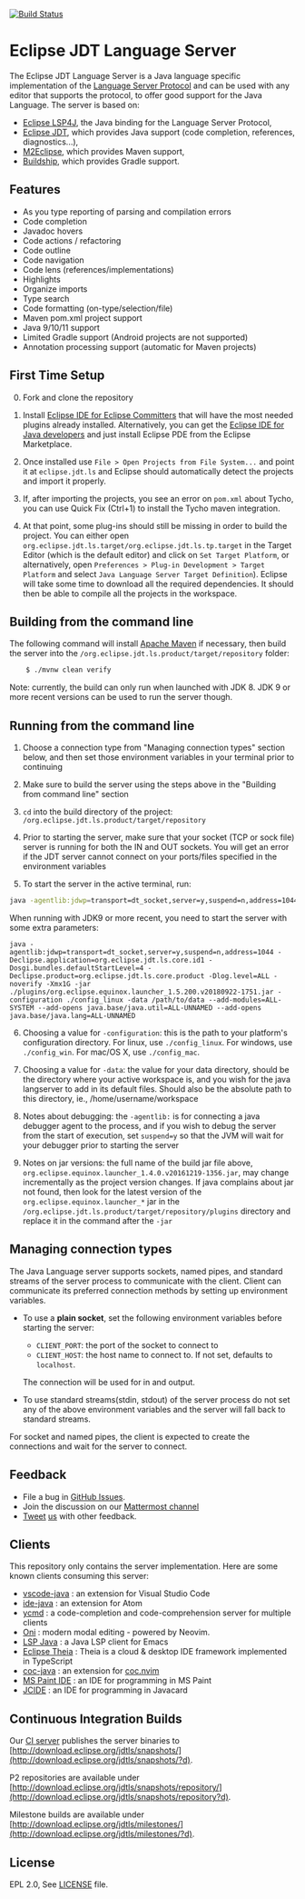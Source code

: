 [![Build Status](https://ci.eclipse.org/ls/buildStatus/icon?job=jdt-ls-master)](https://ci.eclipse.org/ls/job/jdt-ls-master)

Eclipse JDT Language Server
===========================

The Eclipse JDT Language Server is a Java language specific implementation of the [Language Server Protocol](https://github.com/Microsoft/language-server-protocol)
and can be used with any editor that supports the protocol, to offer good support for the Java Language. The server is based on:

* [Eclipse LSP4J](https://github.com/eclipse/lsp4j), the Java binding for the Language Server Protocol,
* [Eclipse JDT](http://www.eclipse.org/jdt/), which provides Java support (code completion, references, diagnostics...),
* [M2Eclipse](http://www.eclipse.org/m2e/), which provides Maven support,
* [Buildship](https://github.com/eclipse/buildship), which provides Gradle support.

Features
--------------
* As you type reporting of parsing and compilation errors
* Code completion
* Javadoc hovers
* Code actions / refactoring
* Code outline
* Code navigation
* Code lens (references/implementations)
* Highlights
* Organize imports
* Type search
* Code formatting (on-type/selection/file)
* Maven pom.xml project support
* Java 9/10/11 support
* Limited Gradle support (Android projects are not supported)
* Annotation processing support (automatic for Maven projects)


First Time Setup
--------------
0. Fork and clone the repository
1. Install [Eclipse IDE for Eclipse Committers](https://www.eclipse.org/downloads/packages/release/2018-09/r/eclipse-ide-eclipse-committers) that will have the most needed plugins already installed. Alternatively,
you can get the [Eclipse IDE for Java developers](https://www.eclipse.org/downloads/packages/release/2018-09/r/eclipse-ide-java-developers)
and just install Eclipse PDE from the Eclipse Marketplace.

2. Once installed use `File > Open Projects from File System...` and
point it at `eclipse.jdt.ls` and Eclipse should automatically
detect the projects and import it properly.

3. If, after importing the projects, you see an error on `pom.xml` about Tycho, you can use Quick Fix
(Ctrl+1) to install the Tycho maven integration.

4. At that point, some plug-ins should still be missing in order to build the project. You can either open `org.eclipse.jdt.ls.target/org.eclipse.jdt.ls.tp.target` in the Target Editor (which is the default editor) and click on `Set Target Platform`, or alternatively, open `Preferences > Plug-in Development > Target Platform` and select `Java Language Server Target Definition`). Eclipse will take some time to download all the required dependencies. It should then be able to compile all the projects in the workspace.

Building from the command line
----------------------------

The following command will install [Apache Maven](https://maven.apache.org/) if necessary, then build the server into the  `/org.eclipse.jdt.ls.product/target/repository` folder:
```bash
    $ ./mvnw clean verify
````
Note: currently, the build can only run when launched with JDK 8. JDK 9 or more recent versions can be used to run the server though.


Running from the command line
------------------------------
1. Choose a connection type from "Managing connection types" section below, and then set those environment variables in your terminal prior to continuing

2. Make sure to build the server using the steps above in the "Building from command line" section

3. `cd` into the build directory of the project: `/org.eclipse.jdt.ls.product/target/repository`

4. Prior to starting the server, make sure that your socket (TCP or sock file) server is running for both the IN and OUT sockets. You will get an error if the JDT server cannot connect on your ports/files specified in the environment variables

5. To start the server in the active terminal, run:
```bash
java -agentlib:jdwp=transport=dt_socket,server=y,suspend=n,address=1044 -Declipse.application=org.eclipse.jdt.ls.core.id1 -Dosgi.bundles.defaultStartLevel=4 -Declipse.product=org.eclipse.jdt.ls.core.product -Dlog.level=ALL -noverify -Xmx1G -jar ./plugins/org.eclipse.equinox.launcher_1.5.200.v20180922-1751.jar -configuration ./config_linux -data /path/to/data
```
When running with JDK9 or more recent, you need to start the server with some extra parameters:
```
java -agentlib:jdwp=transport=dt_socket,server=y,suspend=n,address=1044 -Declipse.application=org.eclipse.jdt.ls.core.id1 -Dosgi.bundles.defaultStartLevel=4 -Declipse.product=org.eclipse.jdt.ls.core.product -Dlog.level=ALL -noverify -Xmx1G -jar ./plugins/org.eclipse.equinox.launcher_1.5.200.v20180922-1751.jar -configuration ./config_linux -data /path/to/data --add-modules=ALL-SYSTEM --add-opens java.base/java.util=ALL-UNNAMED --add-opens java.base/java.lang=ALL-UNNAMED
```

6. Choosing a value for `-configuration`: this is the path to your platform's configuration directory. For linux, use `./config_linux`. For windows, use `./config_win`. For mac/OS X, use `./config_mac`.

7. Choosing a value for `-data`: the value for your data directory, should be the directory where your active workspace is, and you wish for the java langserver to add in its default files. Should also be the absolute path to this directory, ie., /home/username/workspace

8. Notes about debugging: the `-agentlib:` is for connecting a java debugger agent to the process, and if you wish to debug the server from the start of execution, set `suspend=y` so that the JVM will wait for your debugger prior to starting the server

9. Notes on jar versions: the full name of the build jar file above, `org.eclipse.equinox.launcher_1.4.0.v20161219-1356.jar`, may change incrementally as the project version changes. If java complains about jar not found, then look for the latest version of the `org.eclipse.equinox.launcher_*` jar in the `/org.eclipse.jdt.ls.product/target/repository/plugins` directory and replace it in the command after the `-jar`

Managing connection types
-------------------------
The Java Language server supports sockets, named pipes, and standard streams of the server process
to communicate with the client. Client can communicate its preferred connection methods
by setting up environment variables.

* To use a **plain socket**, set the following environment variables before starting the server:
   * `CLIENT_PORT`: the port of the socket to connect to
   * `CLIENT_HOST`: the host name to connect to. If not set, defaults to `localhost`.

   The connection will be used for in and output.

* To use standard streams(stdin, stdout) of the server process do not set any
of the above environment variables and the server will fall back to standard streams.

For socket and named pipes, the client is expected to create the connections
and wait for the server to connect.


Feedback
---------

* File a bug in [GitHub Issues](https://github.com/eclipse/eclipse.jdt.ls/issues).
* Join the discussion on our [Mattermost channel](https://mattermost.eclipse.org/eclipse/channels/eclipsejdtls)
* [Tweet](https://twitter.com/GorkemErcan) [us](https://twitter.com/fbricon) with other feedback.

Clients
-------
This repository only contains the server implementation. Here are some known clients consuming this server:

* [vscode-java](https://github.com/redhat-developer/vscode-java) : an extension for Visual Studio Code
* [ide-java](https://github.com/atom/ide-java) : an extension for Atom
* [ycmd](https://github.com/Valloric/ycmd) : a code-completion and code-comprehension server for multiple clients
* [Oni](https://github.com/onivim/oni/wiki/Language-Support#java) : modern modal editing - powered by Neovim.
* [LSP Java](https://github.com/emacs-lsp/lsp-java) : a Java LSP client for Emacs
* [Eclipse Theia](https://github.com/theia-ide/theia) : Theia is a cloud & desktop IDE framework implemented in TypeScript
* [coc-java](https://github.com/neoclide/coc-java) : an extension for [coc.nvim](https://github.com/neoclide/coc.nvim)
* [MS Paint IDE](https://github.com/MSPaintIDE/MSPaintIDE) : an IDE for programming in MS Paint
* [JCIDE](http://javacardos.com/javacardforum/viewtopic.php?f=5&p=6175&sid=634adfc0889b2ad8773f727df8a35867#p6175) : an IDE for programming in Javacard

Continuous Integration Builds
-----------------------------
Our [CI server](https://ci.eclipse.org/ls/) publishes the server binaries to [http://download.eclipse.org/jdtls/snapshots/](http://download.eclipse.org/jdtls/snapshots/?d).

P2 repositories are available under [http://download.eclipse.org/jdtls/snapshots/repository/](http://download.eclipse.org/jdtls/snapshots/repository?d).

Milestone builds are available under [http://download.eclipse.org/jdtls/milestones/](http://download.eclipse.org/jdtls/milestones/?d).

License
-------
EPL 2.0, See [LICENSE](LICENSE) file.
